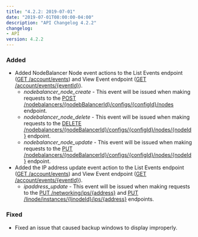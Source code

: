 ```yaml
---
title: "4.2.2: 2019-07-01"
date: "2019-07-01T08:00:00-04:00"
description: "API Changelog 4.2.2"
changelog:
- API
version: 4.2.2
---
```


### Added

- Added NodeBalancer Node event actions to the List Events endpoint ([GET /account/events](https://www.linode.com/docs/api/account/)) and View Event endpoint ([GET /account/events/{eventId}](https://www.linode.com/docs/api/account/)).
    - *nodebalancer\_node\_create* - This event will be issued when making requests to the [POST /nodebalancers/{nodebBalancerId}/configs/{configId}/nodes](https://developers.linode.com/api/v4/nodebalancers-node-balancer-id-configs-config-id-nodes) endpoint.
    - *nodebalancer\_node\_delete* - This event will be issued when making requests to the [DELETE /nodebalancers/{nodeBalancerId}/configs/{configId}/nodes/{nodeId}](https://developers.linode.com/api/v4/nodebalancers-node-balancer-id-configs-config-id-nodes-node-id/#delete) endpoint.
    - *nodebalancer\_node\_update* - This event will be issued when making requests to the [PUT /nodebalancers/{nodeBalancerId}/configs/{configId}/nodes/{nodeId}](https://developers.linode.com/api/v4/nodebalancers-node-balancer-id-configs-config-id-nodes-node-id/#put) endpoint.
- Added the IP address update event action to the List Events endpoint ([GET /account/events](https://www.linode.com/docs/api/account/)) and View Event endpoint ([GET /account/events/{eventId}](https://www.linode.com/docs/api/account/)).
    - *ipaddress\_update* - This event will be issued when making requests to the [PUT /networking/ips/{address}](https://www.linode.com/docs/api/networking/) and [PUT /linode/instances/{linodeId}/ips/{address}](https://www.linode.com/docs/api/linode-instances/) endpoints.

### Fixed

- Fixed an issue that caused backup windows to display improperly.